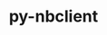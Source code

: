 ---
title: "py-nbclient"
layout: cache
categories: [package, v0.19]
meta: {"versions": ["0.6.7"], "compilers": ["gcc@=11.1.0", "gcc@=7.5.0", "oneapi@=2022.1.0"], "oss": ["ubuntu18.04", "ubuntu20.04"], "platforms": ["linux"], "targets": ["x86_64"], "stacks": ["data-vis-sdk", "e4s", "e4s-oneapi"], "num_specs": 4, "num_specs_by_stack": {"data-vis-sdk": 1, "e4s": 2, "e4s-oneapi": 1}}
spec_details: [{"hash": "zjywk2rd3tqh7ffkyyp7q62jkfelh3gs", "compiler": "gcc@=7.5.0", "versions": ["0.6.7"], "os": "ubuntu18.04", "platform": "linux", "target": "x86_64", "variants": ["build_system=python_pip"], "stacks": ["data-vis-sdk"], "size": "-", "tarball": "https://binaries.spack.io/releases/v0.19/build_cache/linux-ubuntu18.04-x86_64/gcc-7.5.0/py-nbclient-0.6.7/linux-ubuntu18.04-x86_64-gcc-7.5.0-py-nbclient-0.6.7-zjywk2rd3tqh7ffkyyp7q62jkfelh3gs.spack"}, {"hash": "kowoy2s5kp56bvdligddh2ur3q2vpvu6", "compiler": "gcc@=11.1.0", "versions": ["0.6.7"], "os": "ubuntu20.04", "platform": "linux", "target": "x86_64", "variants": ["build_system=python_pip"], "stacks": ["e4s"], "size": "-", "tarball": "https://binaries.spack.io/releases/v0.19/build_cache/linux-ubuntu20.04-x86_64/gcc-11.1.0/py-nbclient-0.6.7/linux-ubuntu20.04-x86_64-gcc-11.1.0-py-nbclient-0.6.7-kowoy2s5kp56bvdligddh2ur3q2vpvu6.spack"}, {"hash": "nugkkrwocrwq6xoeikitthnjezky6gxo", "compiler": "gcc@=11.1.0", "versions": ["0.6.7"], "os": "ubuntu20.04", "platform": "linux", "target": "x86_64", "variants": ["build_system=python_pip"], "stacks": ["e4s"], "size": "-", "tarball": "https://binaries.spack.io/releases/v0.19/build_cache/linux-ubuntu20.04-x86_64/gcc-11.1.0/py-nbclient-0.6.7/linux-ubuntu20.04-x86_64-gcc-11.1.0-py-nbclient-0.6.7-nugkkrwocrwq6xoeikitthnjezky6gxo.spack"}, {"hash": "andshg7z2nfxqweo3pe3udemhrz255cz", "compiler": "oneapi@=2022.1.0", "versions": ["0.6.7"], "os": "ubuntu20.04", "platform": "linux", "target": "x86_64", "variants": ["build_system=python_pip"], "stacks": ["e4s-oneapi"], "size": "-", "tarball": "https://binaries.spack.io/releases/v0.19/build_cache/linux-ubuntu20.04-x86_64/oneapi-2022.1.0/py-nbclient-0.6.7/linux-ubuntu20.04-x86_64-oneapi-2022.1.0-py-nbclient-0.6.7-andshg7z2nfxqweo3pe3udemhrz255cz.spack"}]
---